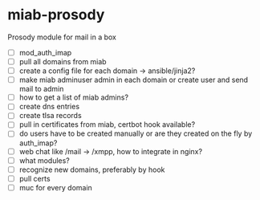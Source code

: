 # miab-prosody
Prosody module for mail in a box

- [ ] mod_auth_imap
- [ ] pull all domains from miab
- [ ] create a config file for each domain -> ansible/jinja2?
- [ ] make miab adminuser admin in each domain or create user and send mail to admin
- [ ] how to get a list of miab admins?
- [ ] create dns entries
- [ ] create tlsa records
- [ ] pull in certificates from miab, certbot hook available?
- [ ] do users have to be created manually or are they created on the fly by auth_imap?
- [ ] web chat like /mail -> /xmpp, how to integrate in nginx? 
- [ ] what modules?
- [ ] recognize new domains, preferably by hook
- [ ] pull certs
- [ ] muc for every domain
